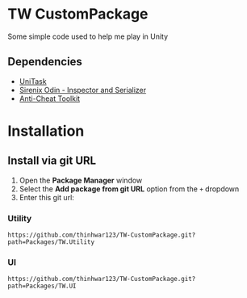 # TW CustomPackage
Some simple code used to help me play in Unity

## Dependencies
- [UniTask](https://github.com/Cysharp/UniTask)
- [Sirenix Odin - Inspector and Serializer](https://assetstore.unity.com/packages/tools/utilities/odin-inspector-and-serializer-89041)
- [Anti-Cheat Toolkit](https://assetstore.unity.com/packages/tools/utilities/anti-cheat-toolkit-2023-202695)

# Installation
## Install via git URL
1. Open the **Package Manager** window
2. Select the **Add package from git URL** option from the `+` dropdown
3. Enter this git url:

### Utility
```
https://github.com/thinhwar123/TW-CustomPackage.git?path=Packages/TW.Utility
```
### UI
```
https://github.com/thinhwar123/TW-CustomPackage.git?path=Packages/TW.UI
```
